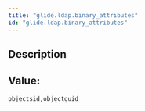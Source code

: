 ```yaml
---
title: "glide.ldap.binary_attributes"
id: "glide.ldap.binary_attributes"
---
```

## Description



## Value: 
```
objectsid,objectguid
```